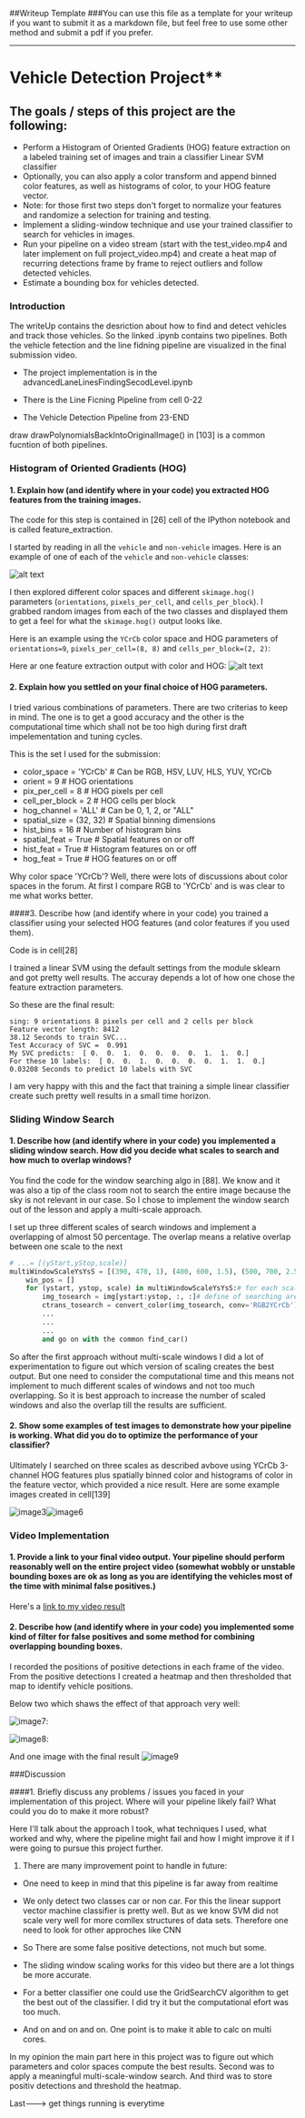 ##Writeup Template
###You can use this file as a template for your writeup if you want to submit it as a markdown file, but feel free to use some other method and submit a pdf if you prefer.

---

# Vehicle Detection Project**

## The goals / steps of this project are the following:

* Perform a Histogram of Oriented Gradients (HOG) feature extraction on a labeled training set of images and train a classifier Linear SVM classifier
* Optionally, you can also apply a color transform and append binned color features, as well as histograms of color, to your HOG feature vector. 
* Note: for those first two steps don't forget to normalize your features and randomize a selection for training and testing.
* Implement a sliding-window technique and use your trained classifier to search for vehicles in images.
* Run your pipeline on a video stream (start with the test_video.mp4 and later implement on full project_video.mp4) and create a heat map of recurring detections frame by frame to reject outliers and follow detected vehicles.
* Estimate a bounding box for vehicles detected.

[//]: # (Image References)
[image1]: ./output_images/randomOutputOfTrainingData.png
[image2]: ./output_images/HOGFeatureOutputOneSingleImage.png
[image3]: ./test_images/test1_plot.jpg
[image4]: ./test_images/test2_plot.jpg
[image5]: ./test_images/test3_plot.jpg
[image6]: ./test_images/test4_plot.jpg
[image7]: ./output_images/test1_plot_with_heatmap.png
[image8]: ./output_images/test4_plot_with_heatmap.png
[image9]: ./output_images/finalResult.png
[video1]: ./project_submission.mp4

### Introduction

The writeUp contains the desriction about how to find and detect vehicles and track those vehicles. So the linked .ipynb contains two pipelines. Both the vehicle fetection and the line fidning pipeline are visualized in the final submission video. 

* The project implementation is in the advancedLaneLinesFindingSecodLevel.ipynb

* There is the Line Ficning Pipeline from cell 0-22
* The Vehicle Detection Pipeline from 23-END

draw drawPolynomialsBackIntoOriginalImage() in [103] is a common fucntion of both pipelines.
### Histogram of Oriented Gradients (HOG)

#### 1. Explain how (and identify where in your code) you extracted HOG features from the training images.

The code for this step is contained in [26] cell of the IPython notebook and is called feature_extraction.  

I started by reading in all the `vehicle` and `non-vehicle` images.  Here is an example of one of each of the `vehicle` and `non-vehicle` classes:

![alt text][image1]

I then explored different color spaces and different `skimage.hog()` parameters (`orientations`, `pixels_per_cell`, and `cells_per_block`).  I grabbed random images from each of the two classes and displayed them to get a feel for what the `skimage.hog()` output looks like.

Here is an example using the `YCrCb` color space and HOG parameters of `orientations=9`, `pixels_per_cell=(8, 8)` and `cells_per_block=(2, 2)`:

Here ar one feature extraction output with color and HOG:
![alt text][image2]


#### 2. Explain how you settled on your final choice of HOG parameters.

I tried various combinations of parameters. There are two  criterias to keep in mind. The one is to get a good accuracy and the other is the computational time which shall not be too high during first draft impelementation and tuning cycles.

This is the set I used for the submission:

* color_space    = 'YCrCb'    # Can be RGB, HSV, LUV, HLS, YUV, YCrCb
* orient         = 9          # HOG orientations
* pix_per_cell   = 8          # HOG pixels per cell
* cell_per_block = 2          # HOG cells per block
* hog_channel    = 'ALL'      # Can be 0, 1, 2, or "ALL"
* spatial_size   = (32, 32)   # Spatial binning dimensions
* hist_bins      = 16         # Number of histogram bins
* spatial_feat   = True       # Spatial features on or off
* hist_feat      = True       # Histogram features on or off
* hog_feat       = True       # HOG features on or off

Why color space 'YCrCb'? Well, there were lots of discussions about color spaces in the forum. At first I compare RGB to 'YCrCb' and is was clear to me what works better. 

####3. Describe how (and identify where in your code) you trained a classifier using your selected HOG features (and color features if you used them).

Code is in cell[28]

I trained a linear SVM using the default settings from the module sklearn and got pretty well results. The accuray depends a lot of how one chose the feature extraction parameters.

So these are the final result:

``` 
sing: 9 orientations 8 pixels per cell and 2 cells per block
Feature vector length: 8412
38.12 Seconds to train SVC...
Test Accuracy of SVC =  0.991
My SVC predicts:  [ 0.  0.  1.  0.  0.  0.  0.  1.  1.  0.]
For these 10 labels:  [ 0.  0.  1.  0.  0.  0.  0.  1.  1.  0.]
0.03208 Seconds to predict 10 labels with SVC
```

I am very happy with this and the fact that training a simple linear classifier create such pretty well results in a small time horizon.

### Sliding Window Search

#### 1. Describe how (and identify where in your code) you implemented a sliding window search.  How did you decide what scales to search and how much to overlap windows?

You find the code for the window searching algo in [88]. We know and it was also a tip of the class room not to search the entire image because the sky is not relevant in our case. So I chose to implement the window search out of the lesson and apply a multi-scale approach.

I set up three different scales of search windows and implement a overlapping of almost 50 percentage. The overlap means a relative overlap between one scale to the next

```python
# ...= [(yStart,yStop,scale)]
multiWindowScaleYsYsS = [(390, 470, 1), (400, 600, 1.5), (500, 700, 2.5)] 
    win_pos = []
    for (ystart, ystop, scale) in multiWindowScaleYsYsS:# for each scale
        img_tosearch = img[ystart:ystop, :, :]# define of searching area
        ctrans_tosearch = convert_color(img_tosearch, conv='RGB2YCrCb')
        ...
        ...
        ...
        and go on with the common find_car()
````

So after the first approach without multi-scale windows I did a lot of experimentation to figure out which version of scaling creates the best output. But one need to consider the computational time and this means not implement to much different scales of windows and not too much overlapping. So it is best approach to increase the number of scaled windows and also the overlap till the results are sufficient. 

#### 2. Show some examples of test images to demonstrate how your pipeline is working.  What did you do to optimize the performance of your classifier?

Ultimately I searched on three scales as described avbove using YCrCb 3-channel HOG features plus spatially binned color and histograms of color in the feature vector, which provided a nice result.  Here are some example images created in cell[139]

![image3]![image6]

### Video Implementation

#### 1. Provide a link to your final video output.  Your pipeline should perform reasonably well on the entire project video (somewhat wobbly or unstable bounding boxes are ok as long as you are identifying the vehicles most of the time with minimal false positives.)
Here's a [link to my video result](./project_submission.mp4)


#### 2. Describe how (and identify where in your code) you implemented some kind of filter for false positives and some method for combining overlapping bounding boxes.

I recorded the positions of positive detections in each frame of the video.  From the positive detections I created a heatmap and then thresholded that map to identify vehicle positions.  

Below two which shaws the effect of that approach very well:

![image7]:

![image8]:

And one image with the final result
![image9]


###Discussion

####1. Briefly discuss any problems / issues you faced in your implementation of this project.  Where will your pipeline likely fail?  What could you do to make it more robust?

Here I'll talk about the approach I took, what techniques I used, what worked and why, where the pipeline might fail and how I might improve it if I were going to pursue this project further.  

1. There are many improvement point to handle in future:

* One need to keep in mind that this pipeline is far away from realtime
* We only detect two classes car or non car. For this the linear support vector machine classifier is pretty well. But as we know SVM did not scale very well for more comllex structures of data sets. Therefore one need to look for other approches like CNN
* So There are some false positive detections, not much but some.
* The sliding window scaling works for this video but there are a lot things be more accurate.
* For a better classifier one could use the GridSearchCV algorithm to get the best out of the classifier. I did try it but the computational efort was too much.

* And on and on and on. One point is to make it able to calc on multi cores.

In my opinion the main part here in this project was to figure out which parameters and color spaces compute the best results. Second was to apply a meaningful multi-scale-window search. And third was to store positiv detections and threshold the heatmap.

Last---> get things running is everytime 

